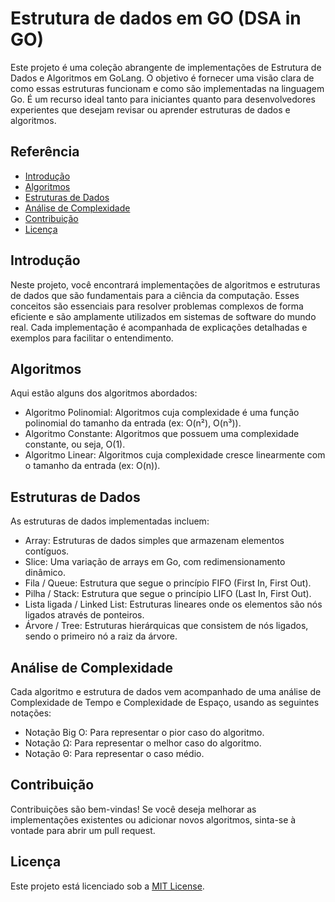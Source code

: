 # Estrutura de dados em GO (DSA in GO)

Este projeto é uma coleção abrangente de implementações de Estrutura de Dados e Algoritmos em GoLang. O objetivo é fornecer uma visão clara de como essas estruturas funcionam e como são implementadas na linguagem Go. É um recurso ideal tanto para iniciantes quanto para desenvolvedores experientes que desejam revisar ou aprender estruturas de dados e algoritmos.

## Referência

- [Introdução](#Introdução)
- [Algoritmos](#Algoritmos)
- [Estruturas de Dados](#Estruturas-de-Dados)
- [Análise de Complexidade](#Análise-de-Complexidade)
- [Contribuição](#Contribuição)
- [Licença](#Licença)


## Introdução
Neste projeto, você encontrará implementações de algoritmos e estruturas de dados que são fundamentais para a ciência da computação. Esses conceitos são essenciais para resolver problemas complexos de forma eficiente e são amplamente utilizados em sistemas de software do mundo real. Cada implementação é acompanhada de explicações detalhadas e exemplos para facilitar o entendimento.

## Algoritmos
Aqui estão alguns dos algoritmos abordados:

- Algoritmo Polinomial: Algoritmos cuja complexidade é uma função polinomial do tamanho da entrada (ex: O(n²), O(n³)).
- Algoritmo Constante: Algoritmos que possuem uma complexidade constante, ou seja, O(1).
- Algoritmo Linear: Algoritmos cuja complexidade cresce linearmente com o tamanho da entrada (ex: O(n)).

## Estruturas de Dados
As estruturas de dados implementadas incluem:

- Array: Estruturas de dados simples que armazenam elementos contíguos.
- Slice: Uma variação de arrays em Go, com redimensionamento dinâmico.
- Fila / Queue: Estrutura que segue o princípio FIFO (First In, First Out).
- Pilha / Stack: Estrutura que segue o princípio LIFO (Last In, First Out).
- Lista ligada / Linked List: Estruturas lineares onde os elementos são nós ligados através de ponteiros.
- Árvore / Tree: Estruturas hierárquicas que consistem de nós ligados, sendo o primeiro nó a raiz da árvore.

## Análise de Complexidade
Cada algoritmo e estrutura de dados vem acompanhado de uma análise de Complexidade de Tempo e Complexidade de Espaço, usando as seguintes notações:

- Notação Big O: Para representar o pior caso do algoritmo.
- Notação Ω: Para representar o melhor caso do algoritmo.
- Notação Θ: Para representar o caso médio.

## Contribuição
Contribuições são bem-vindas! Se você deseja melhorar as implementações existentes ou adicionar novos algoritmos, sinta-se à vontade para abrir um pull request.


## Licença

Este projeto está licenciado sob a [MIT License](./LICENSE).


